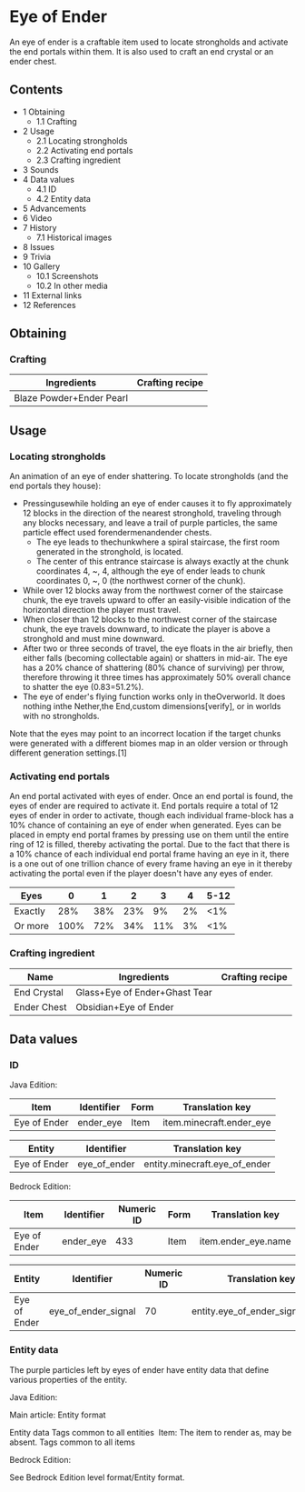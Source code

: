 # Eye of Ender
An eye of ender is a craftable item used to locate strongholds and activate the end portals within them. It is also used to craft an end crystal or an ender chest.

## Contents
- 1 Obtaining
	- 1.1 Crafting
- 2 Usage
	- 2.1 Locating strongholds
	- 2.2 Activating end portals
	- 2.3 Crafting ingredient
- 3 Sounds
- 4 Data values
	- 4.1 ID
	- 4.2 Entity data
- 5 Advancements
- 6 Video
- 7 History
	- 7.1 Historical images
- 8 Issues
- 9 Trivia
- 10 Gallery
	- 10.1 Screenshots
	- 10.2 In other media
- 11 External links
- 12 References

## Obtaining
### Crafting
| Ingredients              | Crafting recipe |
|--------------------------|-----------------|
| Blaze Powder+Ender Pearl |                 |

## Usage
### Locating strongholds
An animation of an eye of ender shattering.
To locate strongholds (and the end portals they house):

- Pressingusewhile holding an eye of ender causes it to fly approximately 12 blocks in the direction of the nearest stronghold, traveling through any blocks necessary, and leave a trail of purple particles, the same particle effect used forendermenandender chests.
	- The eye leads to thechunkwhere a spiral staircase, the first room generated in the stronghold, is located.
	- The center of this entrance staircase is always exactly at the chunk coordinates 4, ~, 4, although the eye of ender leads to chunk coordinates 0, ~, 0 (the northwest corner of the chunk).
- While over 12 blocks away from the northwest corner of the staircase chunk, the eye travels upward to offer an easily-visible indication of the horizontal direction the player must travel.
- When closer than 12 blocks to the northwest corner of the staircase chunk, the eye travels downward, to indicate the player is above a stronghold and must mine downward.
- After two or three seconds of travel, the eye floats in the air briefly, then either falls (becoming collectable again) or shatters in mid-air. The eye has a 20% chance of shattering (80% chance of surviving) per throw, therefore throwing it three times has approximately 50% overall chance to shatter the eye (0.83=51.2%).
- The eye of ender's flying function works only in theOverworld. It does nothing inthe Nether,the End,custom dimensions[verify], or in worlds with no strongholds.

Note that the eyes may point to an incorrect location if the target chunks were generated with a different biomes map in an older version or through different generation settings.[1]

### Activating end portals
An end portal activated with eyes of ender.
Once an end portal is found, the eyes of ender are required to activate it. End portals require a total of 12 eyes of ender in order to activate, though each individual frame-block has a 10% chance of containing an eye of ender when generated. Eyes can be placed in empty end portal frames by pressing use on them until the entire ring of 12 is filled, thereby activating the portal. Due to the fact that there is a 10% chance of each individual end portal frame having an eye in it, there is a one out of one trillion chance of every frame having an eye in it thereby activating the portal even if the player doesn't have any eyes of ender.

| Eyes    | 0    | 1   | 2   | 3   | 4  | 5-12 |
|---------|------|-----|-----|-----|----|------|
| Exactly | 28%  | 38% | 23% | 9%  | 2% | <1%  |
| Or more | 100% | 72% | 34% | 11% | 3% | <1%  |

### Crafting ingredient
| Name        | Ingredients                   | Crafting recipe |
|-------------|-------------------------------|-----------------|
| End Crystal | Glass+Eye of Ender+Ghast Tear |                 |
| Ender Chest | Obsidian+Eye of Ender         |                 |

## Data values
### ID
Java Edition:

| Item         | Identifier | Form | Translation key          |
|--------------|------------|------|--------------------------|
| Eye of Ender | ender_eye  | Item | item.minecraft.ender_eye |

| Entity       | Identifier   | Translation key               |
|--------------|--------------|-------------------------------|
| Eye of Ender | eye_of_ender | entity.minecraft.eye_of_ender |

Bedrock Edition:

| Item         | Identifier | Numeric ID | Form | Translation key     |
|--------------|------------|------------|------|---------------------|
| Eye of Ender | ender_eye  | 433        | Item | item.ender_eye.name |

| Entity       | Identifier          | Numeric ID | Translation key                 |
|--------------|---------------------|------------|---------------------------------|
| Eye of Ender | eye_of_ender_signal | 70         | entity.eye_of_ender_signal.name |

### Entity data
The purple particles left by eyes of ender have entity data that define various properties of the entity.

Java Edition:

Main article: Entity format

 Entity data
Tags common to all entities
 Item: The item to render as, may be absent.
Tags common to all items

Bedrock Edition:

See Bedrock Edition level format/Entity format.


